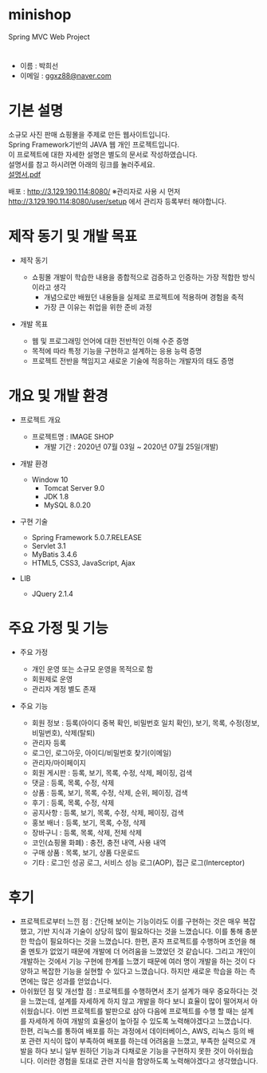 # minishop
Spring MVC Web Project

# 
  - 이름 : 박희선
  - 이메일 : ggxz88@naver.com

# 기본 설명
소규모 사진 판매 쇼핑몰을 주제로 만든 웹사이트입니다.<br> 
Spring Framework기반의 JAVA 웹 개인 프로젝트입니다. <br>
이 프로젝트에 대한 자세한 설명은 별도의 문서로 작성하였습니다. <br>
설명서를 참고 하시려면 아래의 링크를 눌러주세요.<br> 
[설명서.pdf](https://github.com/ggxz88/minishop/files/5080780/default.pdf)

배포 : http://3.129.190.114:8080/
※관리자로 사용 시 먼저 http://3.129.190.114:8080/user/setup 에서 관리자 등록부터 해야합니다.

# 제작 동기 및 개발 목표
  - 제작 동기
    - 쇼핑몰 개발이 학습한 내용을 종합적으로 검증하고 인증하는 가장 적합한 방식이라고 생각 
	  - 개념으로만 배웠던 내용들을 실제로 프로젝트에 적용하며 경험을 축적
	  - 가장 큰 이유는 취업을 위한 준비 과정

  - 개발 목표 
	  - 웹 및 프로그래밍 언어에 대한 전반적인 이해 수준 증명
	  - 목적에 따라 특정 기능을 구현하고 설계하는 응용 능력 증명
	  - 프로젝트 전반을 책임지고 새로운 기술에 적응하는 개발자의 태도 증명

# 개요 및 개발 환경
  - 프로젝트 개요 
    - 프로젝트명 : IMAGE SHOP
	  - 개발 기간 : 2020년 07월 03일 ~ 2020년 07월 25일(개발)
    
  - 개발 환경
    - Window 10
	  - Tomcat Server 9.0
	  - JDK 1.8
	  - MySQL 8.0.20

  - 구현 기술 
	  - Spring Framework 5.0.7.RELEASE
	  - Servlet 3.1
	  - MyBatis 3.4.6
	  - HTML5, CSS3, JavaScript, Ajax
  
  - LIB
	  - JQuery 2.1.4
	    
# 주요 가정 및 기능
  - 주요 가정
    - 개인 운영 또는 소규모 운영을 목적으로 함
    - 회원제로 운영
    - 관리자 계정 별도 존재
  
  - 주요 기능
    - 회원 정보 : 등록(아이디 중복 확인, 비밀번호 일치 확인), 보기, 목록, 수정(정보, 비밀번호), 삭제(탈퇴)
    - 관리자 등록
    - 로그인, 로그아웃, 아이디/비밀번호 찾기(이메일)
    - 관리자/마이페이지
    - 회원 게시판 : 등록, 보기, 목록, 수정, 삭제, 페이징, 검색
    - 댓글 : 등록, 목록, 수정, 삭제
    - 상품 : 등록, 보기, 목록, 수정, 삭제, 순위, 페이징, 검색
    - 후기 : 등록, 목록, 수정, 삭제
    - 공지사항 : 등록, 보기, 목록, 수정, 삭제, 페이징, 검색
    - 홍보 배너 : 등록, 보기, 목록, 수정, 삭제
    - 장바구니 : 등록, 목록, 삭제, 전체 삭제
    - 코인(쇼핑몰 화폐) : 충전, 충전 내역, 사용 내역
    - 구매 상품 : 목록, 보기, 상품 다운로드 
    - 기타 : 로그인 성공 로그, 서비스 성능 로그(AOP), 접근 로그(Interceptor)
    
# 후기
  - 프로젝트로부터 느낀 점 : 간단해 보이는 기능이라도 이를 구현하는 것은 매우 복잡했고, 기반 지식과 기술이 상당히 많이 필요하다는 것을 느꼈습니다. 이를 통해 충분한 학습이 필요하다는 것을 느꼈습니다.
한편, 혼자 프로젝트를 수행하며 조언을 해줄 멘토가 없었기 때문에 개발에 더 어려움을 느꼈었던 것 같습니다. 그리고 개인이 개발하는 것에서 기능 구현에 한계를 느꼈기 때문에 여러 명이 개발을 하는 것이 다양하고 복잡한 기능을 실현할 수 있다고 느꼈습니다. 하지만 새로운 학습을 하는 측면에는 많은 성과를 얻었습니다.
  - 아쉬웠던 점 및 개선할 점 : 프로젝트를 수행하면서 초기 설계가 매우 중요하다는 것을 느꼈는데, 설계를 자세하게 하지 않고 개발을 하다 보니 효율이 많이 떨어져서 아쉬웠습니다. 이번 프로젝트를 발판으로 삼아 다음에 프로젝트를 수행 할 때는 설계를 자세하게 하여 개발의 효율성이 높아질 수 있도록 노력해야겠다고 느꼈습니다. 
한편, 리눅스를 통하여 배포를 하는 과정에서 데이터베이스, AWS, 리눅스 등의 배포 관련 지식이 많이 부족하여 배포를 하는데 어려움을 느꼈고, 부족한 실력으로 개발을 하다 보니 일부 원하던 기능과 다채로운 기능을 구현하지 못한 것이 아쉬웠습니다. 이러한 경험을 토대로 관련 지식을 함양하도록 노력해야겠다고 생각했습니다.
